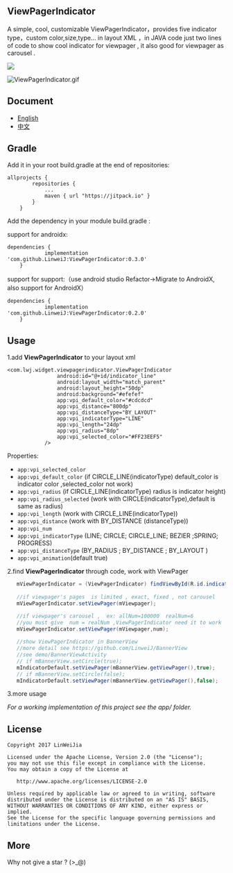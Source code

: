 ##  ViewPagerIndicator

 A simple, cool, customizable  ViewPagerIndicator，provides five indicator type，custom color,size,type... in layout XML ，in JAVA code  just  two lines of code  to show cool indicator  for  viewpager , it also good for  viewpager  as carousel .

[![](https://jitpack.io/v/LinweiJ/ViewPagerIndicator.svg)](https://jitpack.io/#LinweiJ/ViewPagerIndicator)

![ViewPagerIndicator.gif](https://github.com/LinweiJ/ViewPagerIndicator/blob/master/screen_shot/ViewPagerIndicator_0.2.0.gif)

## Document

- [English](https://github.com/LinweiJ/ViewPagerIndicator/blob/master/README_EN.md)
- [中文](https://github.com/LinweiJ/ViewPagerIndicator/blob/master/README.md)

## Gradle

 Add it in your root build.gradle at the end of repositories:

```
allprojects {
		repositories {
			...
			maven { url "https://jitpack.io" }
		}
	}
```

Add  the dependency  in your module build.gradle :

support for androidx:

```
dependencies {
	        implementation 'com.github.LinweiJ:ViewPagerIndicator:0.3.0'
	}
```
support for support:（use android studio Refactor->Migrate to AndroidX, also support for AndroidX）

```
dependencies {
	        implementation 'com.github.LinweiJ:ViewPagerIndicator:0.2.0'
	}
```


## Usage

1.add **ViewPagerIndicator** to your layout xml

```
<com.lwj.widget.viewpagerindicator.ViewPagerIndicator
				android:id="@+id/indicator_line"
				android:layout_width="match_parent"
				android:layout_height="50dp"
				android:background="#efefef"
				app:vpi_default_color="#cdcdcd"
				app:vpi_distance="800dp"
				app:vpi_distanceType="BY_LAYOUT"
				app:vpi_indicatorType="LINE"
				app:vpi_length="24dp"
				app:vpi_radius="8dp"
				app:vpi_selected_color="#FF23EEF5"
			/>
```

Properties:

- `app:vpi_selected_color`  
- `app:vpi_default_color`   (if CIRCLE_LINE(indicatorType)  default_color is indicator color ,selected_color not work)
- `app:vpi_radius`  (if CIRCLE_LINE(indicatorType)  radius is indicator height)
- `app:vpi_radius_selected`  (work with CIRCLE(indicatorType),default is same as radius)
- `app:vpi_length`   (work with CIRCLE_LINE(indicatorType))
- `app:vpi_distance`    (work with BY_DISTANCE (distanceType))
- `app:vpi_num`
- `app:vpi_indicatorType` (LINE;  CIRCLE; CIRCLE_LINE; BEZIER ;SPRING; PROGRESS)
- `app:vpi_distanceType` (BY_RADIUS  ; BY_DISTANCE ; BY_LAYOUT )
- `app:vpi_animation`(default true)

2.find **ViewPagerIndicator** through code, work with ViewPager

```java
   mViewPagerIndicator = (ViewPagerIndicator) findViewById(R.id.indicator_line);
   
   //if viewpager's pages  is limited , exact, fixed , not carousel
   mViewPagerIndicator.setViewPager(mViewpager);

   //if viewpager's carousel ,  ex: allNum=100000  realNum=6 
   //you must give  num = realNum ,ViewPagerIndicator need it to work 
   mViewPagerIndicator.setViewPager(mViewpager,num);
   
   //show ViewPagerIndicator in BannerView
   //more detail see https://github.com/LinweiJ/BannerView
   //see demo/BannerViewActivity
   // if mBannerView.setCircle(true);
   mIndicatorDefault.setViewPager(mBannerView.getViewPager(),true);
   // if mBannerView.setCircle(false);
   mIndicatorDefault.setViewPager(mBannerView.getViewPager(),false);
```

3.more usage  

 *For a working implementation of this project see the app/ folder.*

## License

```
Copyright 2017 LinWeiJia

Licensed under the Apache License, Version 2.0 (the "License");
you may not use this file except in compliance with the License.
You may obtain a copy of the License at

   http://www.apache.org/licenses/LICENSE-2.0

Unless required by applicable law or agreed to in writing, software
distributed under the License is distributed on an "AS IS" BASIS,
WITHOUT WARRANTIES OR CONDITIONS OF ANY KIND, either express or implied.
See the License for the specific language governing permissions and
limitations under the License.
```

## More

Why not give a star ? (>_@)
